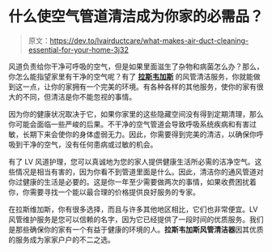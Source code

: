 # 什么使空气管道清洁成为你家的必需品？

> 原文：<https://dev.to/lvairductcare/what-makes-air-duct-cleaning-essential-for-your-home-3j32>

风道负责给你干净可呼吸的空气，但是如果里面滋生了杂物和病菌怎么办？那么，你怎么能指望家里有干净的空气呢？有了
[**拉斯韦加斯**](https://www.lvairductcare.com/airduct) 的风管清洁服务，你就能做到这一点，让你的家拥有一个完美的环境。有各种各样的其他服务，使你的家有很大的不同，但清洁是你不能忽视的事情。

因为你的健康状况取决于它，如果你家里的这些隐藏空间没有得到定期清理，那么你可能会面临一些严峻的后果。不干净的空气管道会导致呼吸系统疾病和有害过敏，长期下来会使你的身体虚弱无力。因此，你需要得到完美的清洁，以确保你呼吸到干净的空气，没有任何患病或过敏的机会。

有了 LV 风道护理，您可以真诚地为您的家人提供健康生活所必需的洁净空气。这些情况是相当有害的，因为你看不到管道里面是什么。因此，清洁你的通风管道对你过健康的生活是必要的。这是你一年至少需要做两次的事情，如果收费困扰着你，你需要寻找一个能以最合理的价格提供良好服务的专家。

在拉斯维加斯，你有很多选择，而且与许多其他地区相比，它们也非常便宜。LV 风管维护服务是您可以信赖的名字，因为它已经提供了一段时间的优质服务。我们是那些确保你的家有一个有益于健康的环境的人。**拉斯韦加斯风管清洁器**因其优质的服务成为家家户户的不二之选。